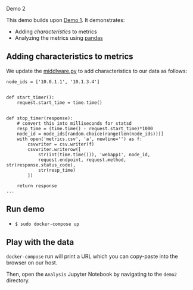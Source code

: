  Demo 2

This demo builds upon [Demo 1](../demo1). It demonstrates:

- Adding *characteristics* to metrics
- Analyzing the metrics using [pandas](https://pandas.pydata.org/pandas-docs/stable/index.html)

## Adding characteristics to metrics

We update the [middlware.py](./src/helpers/middleware.py) to add characteristics to our data as follows:


```
node_ids = ['10.0.1.1', '10.1.3.4']


def start_timer():
    request.start_time = time.time()


def stop_timer(response):
    # convert this into milliseconds for statsd
    resp_time = (time.time() - request.start_time)*1000
    node_id = node_ids[random.choice(range(len(node_ids)))]
    with open('metrics.csv', 'a', newline='') as f:
        csvwriter = csv.writer(f)
        csvwriter.writerow([
            str(int(time.time())), 'webapp1', node_id,
            request.endpoint, request.method, str(response.status_code),
            str(resp_time)
        ])

    return response
...
```


## Run demo

- `$ sudo docker-compose up`

## Play with the data

`docker-compose` run will print a URL which you can copy-paste into the browser on
our host.

Then, open the `Analysis` Jupyter Notebook by navigating to the `demo2` directory.
